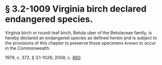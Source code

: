 # § 3.2-1009 Virginia birch declared endangered species.

<p>Virginia birch or round-leaf birch, Betula uber of the Betulaceae family, is hereby declared an endangered species as defined herein and is subject to the provisions of this chapter to preserve those specimens known to occur in the Commonwealth.</p><p>1979, c. 372, § 3.1-1028; 2008, c. <a href='http://lis.virginia.gov/cgi-bin/legp604.exe?081+ful+CHAP0860'>860</a>.</p>